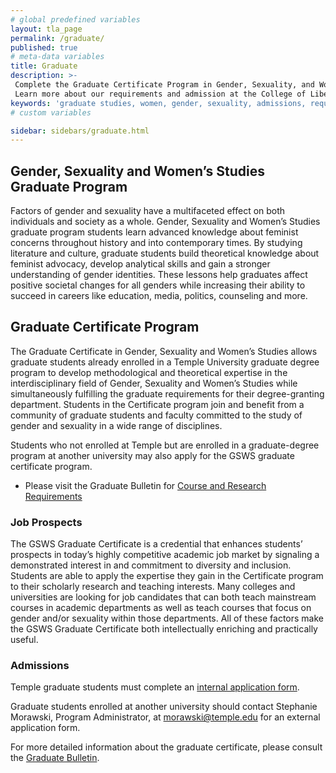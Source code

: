 ```yaml
---
# global predefined variables
layout: tla_page
permalink: /graduate/
published: true
# meta-data variables
title: Graduate
description: >-
 Complete the Graduate Certificate Program in Gender, Sexuality, and Women’s Studies at Temple University.
 Learn more about our requirements and admission at the College of Liberal Arts.
keywords: 'graduate studies, women, gender, sexuality, admissions, requirements'
# custom variables

sidebar: sidebars/graduate.html   
---
```

## Gender, Sexuality and Women’s Studies Graduate Program
Factors of gender and sexuality have a multifaceted effect on both individuals and society as a whole. Gender, Sexuality and Women’s Studies graduate program students learn advanced knowledge about feminist concerns throughout history and into contemporary times. By studying literature and culture, graduate students build theoretical knowledge about feminist advocacy, develop analytical skills and gain a stronger understanding of gender identities. These lessons help graduates affect positive societal changes for all genders while increasing their ability to succeed in careers like education, media, politics, counseling and more.

## Graduate Certificate Program
The Graduate Certificate in Gender, Sexuality and Women’s Studies allows graduate students already enrolled in a Temple University graduate degree program to develop methodological and theoretical expertise in the interdisciplinary field of Gender, Sexuality and Women’s Studies while simultaneously fulfilling the graduate requirements for their degree-granting department. Students in the Certificate program join and benefit from a community of graduate students and faculty committed to the study of gender and sexuality in a wide range of disciplines. 

Students who not enrolled at Temple but are enrolled in a graduate-degree program at another university may also apply for the GSWS graduate certificate program.

- Please visit the Graduate Bulletin for [Course and Research Requirements](http://bulletin.temple.edu/graduate/scd/cla/gender-sexuality-womens-studies-certificate/#programrequirementstext)

### Job Prospects
The GSWS Graduate Certificate is a credential that enhances students’ prospects in today’s highly competitive academic job market by signaling a demonstrated interest in and commitment to diversity and inclusion. Students are able to apply the expertise they gain in the Certificate program to their scholarly research and teaching interests. Many colleges and universities are looking for job candidates that can both teach mainstream courses in academic departments as well as teach courses that focus on gender and/or sexuality within those departments. All of these factors make the GSWS Graduate Certificate both intellectually enriching and practically useful.  
### Admissions
Temple graduate students must complete an [internal application form](https://docs.google.com/forms/d/e/1FAIpQLSeZNCauCEq-rYfC6-O_T6D6gfnSNBpyR71NT1e7LujMcjBzOg/viewform?usp=sf_link).

Graduate students enrolled at another university should contact Stephanie Morawski, Program Administrator, at [morawski@temple.edu](mailto:morawski@temple.edu) for an external application form.

For more detailed information about the graduate certificate, please consult the [Graduate Bulletin](http://bulletin.temple.edu/graduate/scd/cla/gender-sexuality-womens-studies-certificate/#text). 
